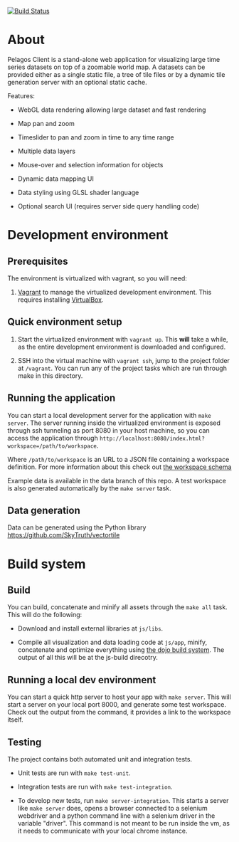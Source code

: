 [![Build Status](https://travis-ci.org/SkyTruth/pelagos-client.svg?branch=master)](https://travis-ci.org/SkyTruth/pelagos-client)

# About

Pelagos Client is a stand-alone web application for visualizing large time
series datasets on top of a zoomable world map. A datasets can be provided
either as a single static file, a tree of tile files or by a dynamic tile
generation server with an optional static cache.

Features:

* WebGL data rendering allowing large dataset and fast rendering

* Map pan and zoom

* Timeslider to pan and zoom in time to any time range

* Multiple data layers

* Mouse-over and selection information for objects

* Dynamic data mapping UI

* Data styling using GLSL shader language

* Optional search UI (requires server side query handling code)

# Development environment

## Prerequisites

The environment is virtualized with vagrant, so you will need:

1. [Vagrant](http://www.vagrantup.com/) to manage the virtualized development
   environment. This requires installing
[VirtualBox](https://www.virtualbox.org/).

## Quick environment setup

1. Start the virtualized environment with `vagrant up`. This **will** take a
   while, as the entire development environment is downloaded and configured.

1. SSH into the virtual machine with `vagrant ssh`, jump to the project folder
   at `/vagrant`. You can run any of the project tasks which are run through
   make in this directory.

## Running the application

You can start a local development server for the application with `make
server`. The server running inside the virtualized environment is exposed
through ssh tunneling as port 8080 in your host machine, so you can access the
application through
`http://localhost:8080/index.html?workspace=/path/to/workspace`.

Where `/path/to/workspace` is an URL to a JSON file containing a workspace
definition. For more information about this check out [the workspace
schema](https://github.com/SkyTruth/pelagos-client/blob/master/docs/schema.md)

Example data is available in the data branch of this repo. A test workspace is
also generated automatically by the `make server` task.

## Data generation

Data can be generated using the Python library https://github.com/SkyTruth/vectortile

# Build system

## Build

You can build, concatenate and minify all assets through the `make all` task.
This will do the following:

* Download and install external libraries at `js/libs`.

* Compile all visualization and data loading code at `js/app`, minify,
  concatenate and optimize everything using [the dojo build
  system](https://dojotoolkit.org/documentation/tutorials/1.10/build/index.html).
  The output of all this will be at the js-build direcotry.

## Running a local dev environment

You can start a quick http server to host your app with `make server`. This
will start a server on your local port 8000, and generate some test workspace.
Check out the output from the command, it provides a link to the workspace
itself.

## Testing

The project contains both automated unit and integration tests.

* Unit tests are run with `make test-unit`.

* Integration tests are run with `make test-integration`.

* To develop new tests, run `make server-integration`. This starts a server
  like `make server` does, opens a browser connected to a selenium webdriver
and a python command line with a selenium driver in the variable "driver". This
command is not meant to be run inside the vm, as it needs to communicate with
your local chrome instance.
